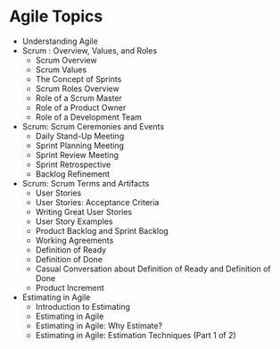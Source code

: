 # Agile Topics
- Understanding Agile
- Scrum : Overview, Values, and Roles
    - Scrum Overview
    - Scrum Values
    - The Concept of Sprints
    - Scrum Roles Overview
    - Role of a Scrum Master
    - Role of a Product Owner
    - Role of a Development Team
- Scrum: Scrum Ceremonies and Events
    - Daily Stand-Up Meeting
    - Sprint Planning Meeting
    - Sprint Review Meeting
    - Sprint Retrospective
    - Backlog Refinement
- Scrum: Scrum Terms and Artifacts
    - User Stories
    - User Stories: Acceptance Criteria
    - Writing Great User Stories
    - User Story Examples
    - Product Backlog and Sprint Backlog
    - Working Agreements
    - Definition of Ready
    - Definition of Done
    - Casual Conversation about Definition of Ready and Definition of Done
    - Product Increment
- Estimating in Agile
    - Introduction to Estimating
    - Estimating in Agile
    - Estimating in Agile: Why Estimate?
    - Estimating in Agile: Estimation Techniques (Part 1 of 2)
